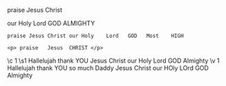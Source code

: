 praise  Jesus  Christ 
 
 our Holy Lord GOD    ALMIGHTY

    praise Jesus Christ our Holy    Lord   GOD   Most    HIGH

    <p> praise   Jesus  CHRIST </p>

\c 1
\s1 Hallelujah thank YOU Jesus Christ our Holy Lord GOD Almighty
\v 1 Hallelujah thank YOU so much Daddy Jesus Christ our HOly LOrd GOD Almighty 

<html>
<!DOCTYPE html>
